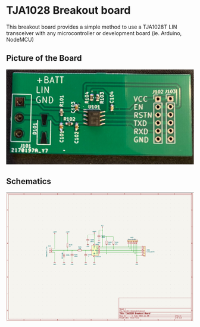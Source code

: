 # TJA1028 Breakout board

This breakout board provides a simple method to use a TJA1028T LIN transceiver with any microcontroller or development board (ie. Arduino, NodeMCU)



## Picture of the Board

![breakout-board.jpg](breakout-board.jpg)



## Schematics

![schematics](schematics)
